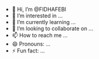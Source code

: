 - 👋 Hi, I’m @FIDHAFEBI
- 👀 I’m interested in ...
- 🌱 I’m currently learning ...
- 💞️ I’m looking to collaborate on ...
- 📫 How to reach me ...
- 😄 Pronouns: ...
- ⚡ Fun fact: ...

<!---
FIDHAFEBI/FIDHAFEBI is a ✨ special ✨ repository because its `README.md` (this file) appears on your GitHub profile.
You can click the Preview link to take a look at your changes.
--->
